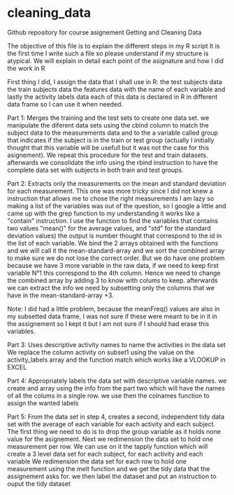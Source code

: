 cleaning_data
=============

Github repository for course asignement Getting and Cleaning Data

The objective of this file is to explain the different steps in my R script
It is the first time I write such a file so please understand if my structure is atypical.
We will explain in detail each point of the asignature and how I did the work in R


First thing I did, I assign the data that I shall use in R:
      the test subjects data
      the train subjects data
      the features data with the name of each variable
      and lastly the activity labels data
each of this data is declared in R in different data frame so I can use it when needed.


Part 1: Merges the training and the test sets to create one data set.
we manipulate the diferent data sets using the cbind column to match the subject data to the measurements data 
    and to the a variable called group that indicates if the subject is in the train or test group (actually I
    initially thought that this variable will be usefull but it was not the case for this asignement).
We repeat this procedure for the test and train datasets.
afterwards we consolidate the info using the rbind instruction to have the complete data set with subjects in both
  train and test groups.


Part 2: Extracts only the measurements on the mean and standard deviation for each measurement. 
This one was more tricky since I did not knew a instruction that allows me to chose the right measurements
I am lazy so making a list of the variables was out of the question, so I google a little and came up with the grep function
    to my understanding it works like a "contain" instruction. 
I use the function to find the variables that contains two values "mean()" for the average values, and "std" for the standard   deviation values) the output is number thought that correspond to the id in the list of each variable.
We bind the 2 arrays obtained with the functions and we will call it the mean-standard-array and we sort the combined array   to make sure we do not lose the correct order.
But we do have one problem because we have 3 more variable in the raw data, if we need to keep first variable N°1 this         correspond to the 4th column. Hence we need to change the combined array by adding 3 to know with colums to keep.
afterwards we can extract the info we need by subsetting only the columns that we have in the mean-standard-array +3.

Note: I did had a little problem, because the meanFreq() values are also in my subsetted data frame, I was not sure if these were meant to be in it in the assignement so I kept it but I am not sure if I should had erase this variables.


Part 3: Uses descriptive activity names to name the activities in the data set
We replace the column activity on subset1 using the value on the activity_labels array and the function match which 
  works like a VLOOKUP in EXCEL


Part 4: Appropriately labels the data set with descriptive variable names. 
we create and array using the info from the part two which will have the names of all the colums in a single row.
we use then the colnames function to assign the wanted labels


Part 5: From the data set in step 4, creates a second, independent tidy data set with the average of each variable for each  activity and each subject.
The first thing we need to do is to drop the group variable as it holds none value for the asignement.
Next we redimension the data set to hold one measurement per row.
We can use on it the tapply function which will create a 3 level data set for each subject, for each activity and each             variable
We redimension the data set for each row to hold one measurement using the melt function and we get the tidy data that the       assignement asks for.
we then label the dataset and put an instruction to ouput the tidy dataset


  
  


